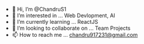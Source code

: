- 👋 Hi, I’m @ChandruS1
- 👀 I’m interested in ... Web Devlopment, AI
- 🌱 I’m currently learning ... ReactJS
- 💞️ I’m looking to collaborate on ... Team Projects
- 📫 How to reach me ... chandru917231@gmail.com

<!---
ChandruS1/ChandruS1 is a ✨ special ✨ repository because its `README.md` (this file) appears on your GitHub profile.
You can click the Preview link to take a look at your changes.
--->

